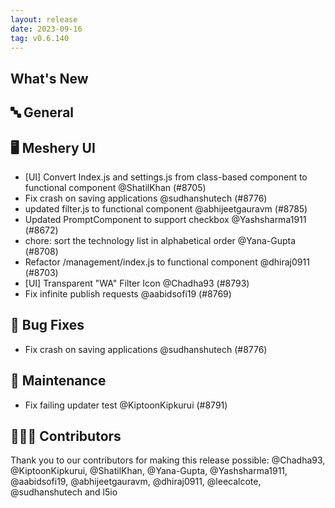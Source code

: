 ```yaml
---
layout: release
date: 2023-09-16
tag: v0.6.140
---
```


## What's New
## 🔤 General
## 🖥 Meshery UI

- [UI] Convert Index.js and settings.js from class-based component to functional component  @ShatilKhan (#8705)
- Fix crash on saving applications @sudhanshutech (#8776)
- updated filter.js to functional component @abhijeetgauravm (#8785)
- Updated PromptComponent to support checkbox @Yashsharma1911 (#8672)
- chore: sort the technology list in alphabetical order @Yana-Gupta (#8708)
- Refactor /management/index.js to functional component @dhiraj0911 (#8703)
- [UI] Transparent "WA" Filter Icon @Chadha93 (#8793)
- Fix infinite publish requests @aabidsofi19 (#8769)

## 🐛 Bug Fixes

- Fix crash on saving applications @sudhanshutech (#8776)

## 🧰 Maintenance

- Fix failing updater test @KiptoonKipkurui (#8791)

## 👨🏽‍💻 Contributors

Thank you to our contributors for making this release possible:
@Chadha93, @KiptoonKipkurui, @ShatilKhan, @Yana-Gupta, @Yashsharma1911, @aabidsofi19, @abhijeetgauravm, @dhiraj0911, @leecalcote, @sudhanshutech and l5io
